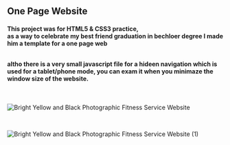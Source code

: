 <h2>One Page Website</h2>

<h4> This project was for HTML5 & CSS3 practice, </br>
  as a way to celebrate my best friend graduation in bechloer degree I made him a template for a one page web </br>
</br>
  
altho there is a very small javascript file for a hideen navigation which is used for a tablet/phone mode, you can exam it
when you minimaze the window size of the website. </h4> </br>

![Bright Yellow and Black Photographic Fitness Service Website](https://user-images.githubusercontent.com/112869651/200921300-a7ffaeea-4b9d-48d7-b1bb-e4a545f70aa0.jpg)

</br>

![Bright Yellow and Black Photographic Fitness Service Website (1)](https://user-images.githubusercontent.com/112869651/200923367-c53ebe3b-bbee-4711-a2b3-bb78430028d8.jpg)
